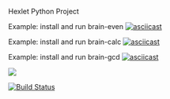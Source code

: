 Hexlet Python Project

Example: install and run brain-even
[![asciicast](https://asciinema.org/a/mmhmMhSNMcyiNy41e0S0YypNC.svg)](https://asciinema.org/a/mmhmMhSNMcyiNy41e0S0YypNC)

Example: install and run brain-calc
[![asciicast](https://asciinema.org/a/64CIHn5cOhOblyUo56FZ2mKsU.svg)](https://asciinema.org/a/64CIHn5cOhOblyUo56FZ2mKsU)

Example: install and run brain-gcd
[![asciicast](https://asciinema.org/a/X2jMX0p9kigmeZTQ24NAfjw5h.svg)](https://asciinema.org/a/X2jMX0p9kigmeZTQ24NAfjw5h)

<a href="https://codeclimate.com/github/ikievite/python-project-lvl1/maintainability"><img src="https://api.codeclimate.com/v1/badges/00c5a4717ae36b17e69b/maintainability" /></a>

[![Build Status](https://travis-ci.org/ikievite/python-project-lvl1.svg?branch=master)](https://travis-ci.org/ikievite/python-project-lvl1)
